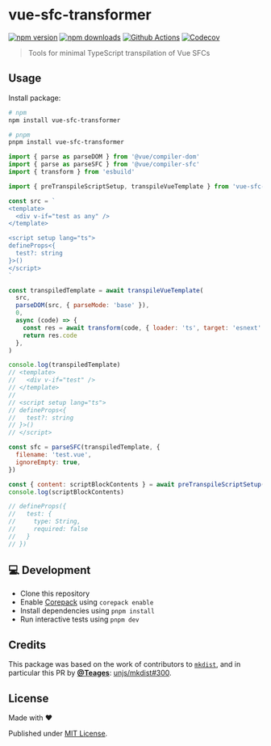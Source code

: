 # vue-sfc-transformer

[![npm version][npm-version-src]][npm-version-href]
[![npm downloads][npm-downloads-src]][npm-downloads-href]
[![Github Actions][github-actions-src]][github-actions-href]
[![Codecov][codecov-src]][codecov-href]

> Tools for minimal TypeScript transpilation of Vue SFCs

## Usage

Install package:

```sh
# npm
npm install vue-sfc-transformer

# pnpm
pnpm install vue-sfc-transformer
```

```js
import { parse as parseDOM } from '@vue/compiler-dom'
import { parse as parseSFC } from '@vue/compiler-sfc'
import { transform } from 'esbuild'

import { preTranspileScriptSetup, transpileVueTemplate } from 'vue-sfc-transformer'

const src = `
<template>
  <div v-if="test as any" />
</template>

<script setup lang="ts">
defineProps<{
  test?: string
}>()
</script>
`

const transpiledTemplate = await transpileVueTemplate(
  src,
  parseDOM(src, { parseMode: 'base' }),
  0,
  async (code) => {
    const res = await transform(code, { loader: 'ts', target: 'esnext' })
    return res.code
  },
)

console.log(transpiledTemplate)
// <template>
//   <div v-if="test" />
// </template>
//
// <script setup lang="ts">
// defineProps<{
//   test?: string
// }>()
// </script>

const sfc = parseSFC(transpiledTemplate, {
  filename: 'test.vue',
  ignoreEmpty: true,
})

const { content: scriptBlockContents } = await preTranspileScriptSetup(sfc.descriptor, 'test.vue')
console.log(scriptBlockContents)

// defineProps({
//   test: {
//     type: String,
//     required: false
//   }
// })
```

## 💻 Development

- Clone this repository
- Enable [Corepack](https://github.com/nodejs/corepack) using `corepack enable`
- Install dependencies using `pnpm install`
- Run interactive tests using `pnpm dev`

## Credits

This package was based on the work of contributors to [`mkdist`](https://github.com/unjs/mkdist), and in particular this PR by [**@Teages**](https://github.com/teages): [unjs/mkdist#300](https://github.com/unjs/mkdist/pull/300).

## License

Made with ❤️

Published under [MIT License](./LICENCE).

<!-- Badges -->

[npm-version-src]: https://img.shields.io/npm/v/vue-sfc-transformer?style=flat-square
[npm-version-href]: https://npmjs.com/package/vue-sfc-transformer
[npm-downloads-src]: https://img.shields.io/npm/dm/vue-sfc-transformer?style=flat-square
[npm-downloads-href]: https://npm.chart.dev/vue-sfc-transformer
[github-actions-src]: https://img.shields.io/github/actions/workflow/status/nuxt-contrvue-sfc-transformerransformer/ci.yml?branch=main&style=flat-square
[github-actions-href]: https://github.com/nuxt-contrvue-sfc-transformerransformer/actions?query=workflow%3Aci
[codecov-src]: https://img.shields.io/codecov/c/gh/nuxt-contrvue-sfc-transformerransformer/main?style=flat-square
[codecov-href]: https://codecov.io/gh/nuxt-contrvue-sfc-transformerransformer
